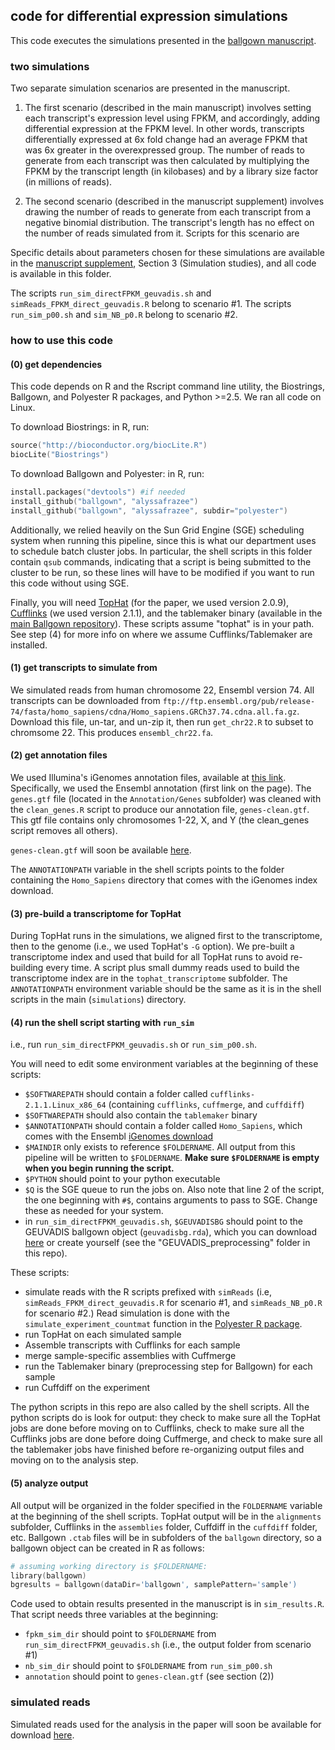 ## code for differential expression simulations

This code executes the simulations presented in the [ballgown manuscript](http://biorxiv.org/content/early/2014/03/30/003665.full-text.pdf+html). 

### two simulations
Two separate simulation scenarios are presented in the manuscript. 

1. The first scenario (described in the main manuscript) involves setting each transcript's expression level using FPKM, and accordingly, adding differential expression at the FPKM level. In other words, transcripts differentially expressed at 6x fold change had an average FPKM that was 6x greater in the overexpressed group. The number of reads to generate from each transcript was then calculated by multiplying the FPKM by the transcript length (in kilobases) and by a library size factor (in millions of reads). 

2. The second scenario (described in the manuscript supplement) involves drawing the number of reads to generate from each transcript from a negative binomial distribution. The transcript's length has no effect on the number of reads simulated from it. Scripts for this scenario are 

Specific details about parameters chosen for these simulations are available in the [manuscript supplement](http://biorxiv.org/content/biorxiv/suppl/2014/03/30/003665.DC1/003665-1.pdf), Section 3 (Simulation studies), and all code is available in this folder.

The scripts `run_sim_directFPKM_geuvadis.sh` and `simReads_FPKM_direct_geuvadis.R` belong to scenario #1. The scripts `run_sim_p00.sh` and `sim_NB_p0.R` belong to scenario #2. 

### how to use this code

#### (0) get dependencies
This code depends on R and the Rscript command line utility, the Biostrings, Ballgown, and Polyester R packages, and Python >=2.5. We ran all code on Linux.

To download Biostrings: in R, run:
```S
source("http://bioconductor.org/biocLite.R")
biocLite("Biostrings")
```

To download Ballgown and Polyester: in R, run:
```S
install.packages("devtools") #if needed
install_github("ballgown", "alyssafrazee")
install_github("ballgown", "alyssafrazee", subdir="polyester")
```

Additionally, we relied heavily on the Sun Grid Engine (SGE) scheduling system when running this pipeline, since this is what our department uses to schedule batch cluster jobs. In particular, the shell scripts in this folder contain `qsub` commands, indicating that a script is being submitted to the cluster to be run, so these lines will have to be modified if you want to run this code without using SGE. 

Finally, you will need [TopHat](http://tophat.cbcb.umd.edu/) (for the paper, we used version 2.0.9), [Cufflinks](http://cufflinks.cbcb.umd.edu/manual.html) (we used version 2.1.1), and the tablemaker binary (available in the [main Ballgown repository](https://github.com/alyssafrazee/ballgown)). These scripts assume "tophat" is in your path. See step (4) for more info on where we assume Cufflinks/Tablemaker are installed.

#### (1) get transcripts to simulate from
We simulated reads from human chromosome 22, Ensembl version 74. All transcripts can be downloaded from `ftp://ftp.ensembl.org/pub/release-74/fasta/homo_sapiens/cdna/Homo_sapiens.GRCh37.74.cdna.all.fa.gz`. Download this file, un-tar, and un-zip it, then run `get_chr22.R` to subset to chromsome 22. This produces `ensembl_chr22.fa`.

#### (2) get annotation files
We used Illumina's iGenomes annotation files, available at [this link](http://tophat.cbcb.umd.edu/igenomes.shtml). Specifically, we used the Ensembl annotation (first link on the page). The `genes.gtf` file (located in the `Annotation/Genes` subfolder) was cleaned with the `clean_genes.R` script to produce our annotation file, `genes-clean.gtf`. This gtf file contains only chromosomes 1-22, X, and Y (the clean_genes script removes all others). 

`genes-clean.gtf` will soon be available [here]().

The `ANNOTATIONPATH` variable in the shell scripts points to the folder containing the `Homo_Sapiens` directory that comes with the iGenomes index download.

#### (3) pre-build a transcriptome for TopHat
During TopHat runs in the simulations, we aligned first to the transcriptome, then to the genome (i.e., we used TopHat's `-G` option). We pre-built a transcriptome index and used that build for all TopHat runs to avoid re-building every time. A script plus small dummy reads used to build the transcriptome index are in the `tophat_transcriptome` subfolder. The `ANNOTATIONPATH` environment variable should be the same as it is in the shell scripts in the main (`simulations`) directory.

#### (4) run the shell script starting with `run_sim`
i.e., run `run_sim_directFPKM_geuvadis.sh` or `run_sim_p00.sh`. 

You will need to edit some environment variables at the beginning of these scripts:  
* `$SOFTWAREPATH` should contain a folder called `cufflinks-2.1.1.Linux_x86_64` (containing `cufflinks`, `cuffmerge`, and `cuffdiff`)
* `$SOFTWAREPATH` should also contain the `tablemaker` binary
* `$ANNOTATIONPATH` should contain a folder called `Homo_Sapiens`, which comes with the Ensembl [iGenomes download](http://tophat.cbcb.umd.edu/igenomes.shtml)
* `$MAINDIR` only exists to reference `$FOLDERNAME`. All output from this pipeline will be written to `$FOLDERNAME`. **Make sure `$FOLDERNAME` is empty when you begin running the script.**
* `$PYTHON` should point to your python executable
* `$Q` is the SGE queue to run the jobs on. Also note that line 2 of the script, the one beginning with `#$`, contains arguments to pass to SGE. Change these as needed for your system.
* in `run_sim_directFPKM_geuvadis.sh`, `$GEUVADISBG` should point to the GEUVADIS ballgown object (`geuvadisbg.rda`), which you can download [here](https://www.dropbox.com/s/kp5th9hgkq8ckom/geuvadisbg.rda) or create yourself (see the "GEUVADIS_preprocessing" folder in this repo).


These scripts:  
* simulate reads with the R scripts prefixed with `simReads` (i.e, `simReads_FPKM_direct_geuvadis.R` for scenario #1, and `simReads_NB_p0.R` for scenario #2.) Read simulation is done with the `simulate_experiment_countmat` function in the [Polyester R package](https://github.com/alyssafrazee/ballgown/tree/master/polyester).
* run TopHat on each simulated sample
* Assemble transcripts with Cufflinks for each sample
* merge sample-specific assemblies with Cuffmerge
* run the Tablemaker binary (preprocessing step for Ballgown) for each sample
* run Cuffdiff on the experiment

The python scripts in this repo are also called by the shell scripts. All the python scripts do is look for output: they check to make sure all the TopHat jobs are done before moving on to Cufflinks, check to make sure all the Cufflinks jobs are done before doing Cuffmerge, and check to make sure all the tablemaker jobs have finished before re-organizing output files and moving on to the analysis step.

#### (5) analyze output
All output will be organized in the folder specified in the `FOLDERNAME` variable at the beginning of the shell scripts. TopHat output will be in the `alignments` subfolder, Cufflinks in the `assemblies` folder, Cuffdiff in the `cuffdiff` folder, etc. Ballgown `.ctab` files will be in subfolders of the `ballgown` directory, so a ballgown object can be created in R as follows:

```S
# assuming working directory is $FOLDERNAME:
library(ballgown)
bgresults = ballgown(dataDir='ballgown', samplePattern='sample')
```

Code used to obtain results presented in the manuscript is in `sim_results.R`. That script needs three variables at the beginning:  
* `fpkm_sim_dir` should point to `$FOLDERNAME` from `run_sim_directFPKM_geuvadis.sh` (i.e., the output folder from scenario #1)
* `nb_sim_dir` should point to `$FOLDERNAME` from `run_sim_p00.sh`
* `annotation` should point to `genes-clean.gtf` (see section (2))

### simulated reads
Simulated reads used for the analysis in the paper will soon be available for download [here]().
 







